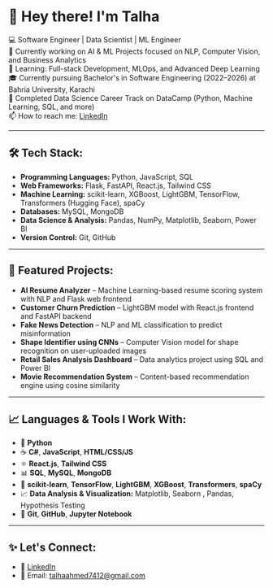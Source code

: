 # 👋 Hey there! I'm Talha

💻 Software Engineer | Data Scientist | ML Engineer  
🔭 Currently working on AI & ML Projects focused on NLP, Computer Vision, and Business Analytics  
🌱 Learning: Full-stack Development, MLOps, and Advanced Deep Learning  
🎓 Currently pursuing Bachelor's in Software Engineering (2022–2026) at Bahria University, Karachi  
📜 Completed Data Science Career Track on DataCamp (Python, Machine Learning, SQL, and more)  
📫 How to reach me: [LinkedIn](https://www.linkedin.com/in/talha-ahmed-a3666428b) 

---

## 🛠️ Tech Stack:

- **Programming Languages:** Python, JavaScript, SQL  
- **Web Frameworks:** Flask, FastAPI, React.js, Tailwind CSS  
- **Machine Learning:** scikit-learn, XGBoost, LightGBM, TensorFlow, Transformers (Hugging Face), spaCy  
- **Databases:** MySQL, MongoDB  
- **Data Science & Analysis:** Pandas, NumPy, Matplotlib, Seaborn, Power BI  
- **Version Control:** Git, GitHub  

---

## 🚀 Featured Projects:

- **AI Resume Analyzer** – Machine Learning-based resume scoring system with NLP and Flask web frontend  
- **Customer Churn Prediction** – LightGBM model with React.js frontend and FastAPI backend  
- **Fake News Detection** – NLP and ML classification to predict misinformation  
- **Shape Identifier using CNNs** – Computer Vision model for shape recognition on user-uploaded images  
- **Retail Sales Analysis Dashboard** – Data analytics project using SQL and Power BI  
- **Movie Recommendation System** – Content-based recommendation engine using cosine similarity  

---

## 📈 Languages & Tools I Work With:

- 🐍 **Python** 
- ☕ **C#**, **JavaScript**, **HTML/CSS/JS**  
- ⚛️ **React.js**, **Tailwind CSS**  
- 📊 **SQL**, **MySQL**, **MongoDB**  
- 🤖 **scikit-learn**, **TensorFlow**, **LightGBM**, **XGBoost**, **Transformers**, **spaCy**  
- 📈 **Data Analysis & Visualization:** Matplotlib, Seaborn , Pandas, Hypothesis Testing  
- 🧰 **Git**, **GitHub**, **Jupyter Notebook**

---

## ✨ Let's Connect:

- 💼 [LinkedIn](https://www.linkedin.com/in/talha-ahmed-a3666428b)  
- 📧 Email: talhaahmed7412@gmail.com  

